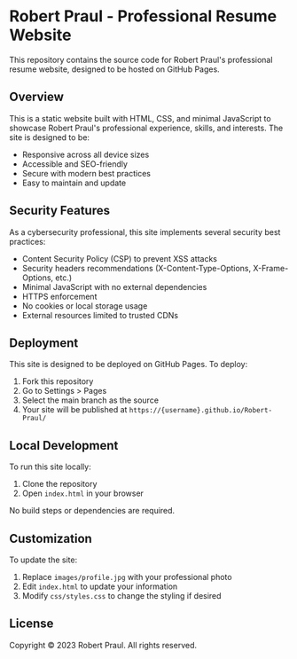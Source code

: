 # Robert Praul - Professional Resume Website

This repository contains the source code for Robert Praul's professional resume website, designed to be hosted on GitHub Pages.

## Overview

This is a static website built with HTML, CSS, and minimal JavaScript to showcase Robert Praul's professional experience, skills, and interests. The site is designed to be:

- Responsive across all device sizes
- Accessible and SEO-friendly
- Secure with modern best practices
- Easy to maintain and update

## Security Features

As a cybersecurity professional, this site implements several security best practices:

- Content Security Policy (CSP) to prevent XSS attacks
- Security headers recommendations (X-Content-Type-Options, X-Frame-Options, etc.)
- Minimal JavaScript with no external dependencies
- HTTPS enforcement
- No cookies or local storage usage
- External resources limited to trusted CDNs

## Deployment

This site is designed to be deployed on GitHub Pages. To deploy:

1. Fork this repository
2. Go to Settings > Pages
3. Select the main branch as the source
4. Your site will be published at `https://{username}.github.io/Robert-Praul/`

## Local Development

To run this site locally:

1. Clone the repository
2. Open `index.html` in your browser

No build steps or dependencies are required.

## Customization

To update the site:

1. Replace `images/profile.jpg` with your professional photo
2. Edit `index.html` to update your information
3. Modify `css/styles.css` to change the styling if desired

## License

Copyright © 2023 Robert Praul. All rights reserved.